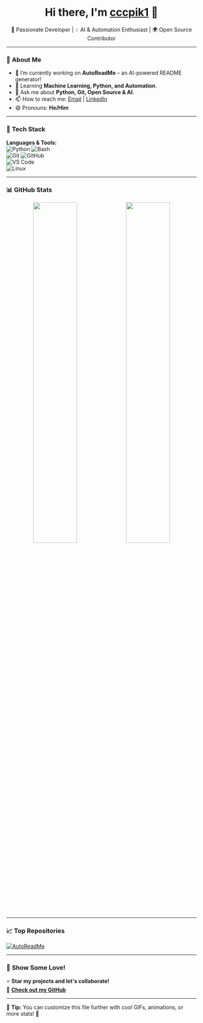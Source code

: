<h1 align="center">Hi there, I'm <a href="https://github.com/cccpik1">cccpik1</a> 👋</h1>

<p align="center">
  🚀 Passionate Developer | 💡 AI & Automation Enthusiast | 🌍 Open Source Contributor
</p>

---

### 📌 **About Me**
- 🔭 I’m currently working on **AutoReadMe** – an AI-powered README generator!
- 🌱 Learning **Machine Learning, Python, and Automation**.
- 💬 Ask me about **Python, Git, Open Source & AI**.
- 📫 How to reach me: [Email](mailto:vetcccp@meta.ua) | [LinkedIn](https://www.linkedin.com/in/yourusername/)  
- 😄 Pronouns: **He/Him**  

---

### 🚀 **Tech Stack**
**Languages & Tools:**  
![Python](https://img.shields.io/badge/-Python-3776AB?style=for-the-badge&logo=python&logoColor=white) 
![Bash](https://img.shields.io/badge/-Bash-4EAA25?style=for-the-badge&logo=gnu-bash&logoColor=white)  
![Git](https://img.shields.io/badge/-Git-F05032?style=for-the-badge&logo=git&logoColor=white) 
![GitHub](https://img.shields.io/badge/-GitHub-181717?style=for-the-badge&logo=github&logoColor=white)  
![VS Code](https://img.shields.io/badge/-VS%20Code-007ACC?style=for-the-badge&logo=visual-studio-code&logoColor=white)  
![Linux](https://img.shields.io/badge/-Linux-FCC624?style=for-the-badge&logo=linux&logoColor=black)

---

### 📊 **GitHub Stats**
<p align="center">
  <img width="48%" src="https://github-readme-stats.vercel.app/api?username=cccpik1&show_icons=true&theme=radical" />
  <img width="48%" src="https://github-readme-streak-stats.herokuapp.com/?user=cccpik1&theme=radical" />
</p>

---

### 📈 **Top Repositories**
[![AutoReadMe](https://github-readme-stats.vercel.app/api/pin/?username=cccpik1&repo=AutoReadMe&theme=radical)](https://github.com/cccpik1/AutoReadMe)

---

### 🌟 **Show Some Love!**
⭐ **Star my projects and let's collaborate!**  
🔗 **[Check out my GitHub](https://github.com/cccpik1/)**  

---

🔹 **Tip:** You can customize this file further with cool GIFs, animations, or more stats! 🚀
